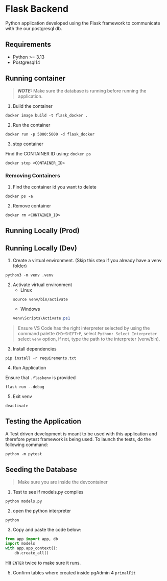 # Flask Backend
Python application developed using the Flask framework to communicate with the our postgresql db. 

## Requirements
* Python >= 3.13
* Postgresql14

## Running container 

> _**NOTE:**_ Make sure the database is running before running the application. 

1. Build the container

```shell
docker image build -t flask_docker .
```

2. Run the container

```shell
docker run -p 5000:5000 -d flask_docker
```

3. stop container

Find the CONTAINER ID using: `docker ps` 

```shell
docker stop <CONTAINER_ID>
```

### Removing Containers
1. Find the container id you want to delete
```shell
docker ps -a
```

2. Remove container 
```shell
docker rm <CONTAINER_ID>
```

## Running Locally (Prod)

## Running Locally (Dev)

1. Create a virtual environment. (Skip this step if you already have a venv folder)

```shell
python3 -m venv .venv
```

2. Activate virtual environment
    * Linux
    ```shell
    source venv/bin/activate
    ```
    * Windows
    ```powershell
    venv\Scripts\Activate.ps1
    ```

> Ensure VS Code has the right interpreter selected by using the command palette `CMD+SHIFT+P`, select `Python: Select Interpreter` select `venv` option, if not, type the path to the interpreter (venv/bin).  

3. Install dependencies
```shell
pip install -r requirements.txt
```

4. Run Application

Ensure that `.flaskenv` is provided

```shell
flask run --debug
```


5. Exit venv

```shell
deactivate
```

## Testing the Application

A Test driven development is meant to be used with this application and therefore pytest framework is being used.
To launch the tests, do the following command:

```shell
python -m pytest
```

## Seeding the Database
> Make sure you are inside the devcontainer

1. Test to see if models.py compiles

```shell
python models.py
```

2. open the python interpreter
```shell
python
```

3. Copy and paste the code below:
```python
from app import app, db
import models
with app.app_context():
    db.create_all()
```

Hit `ENTER` twice to make sure it runs. 

5. Confirm tables where created inside pgAdmin 4 `primalFit`
